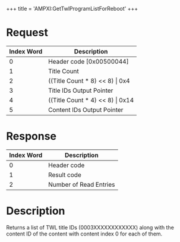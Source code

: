 +++
title = 'AMPXI:GetTwlProgramListForReboot'
+++

# Request

| Index Word | Description                         |
|------------|-------------------------------------|
| 0          | Header code \[0x00500044\]          |
| 1          | Title Count                         |
| 2          | ((Title Count \* 8) \<\< 8) \| 0x4  |
| 3          | Title IDs Output Pointer            |
| 4          | ((Title Count \* 4) \<\< 8) \| 0x14 |
| 5          | Content IDs Output Pointer          |

# Response

| Index Word | Description            |
|------------|------------------------|
| 0          | Header code            |
| 1          | Result code            |
| 2          | Number of Read Entries |

# Description

Returns a list of TWL title IDs (0003XXXXXXXXXXXX) along with the content ID of the content with content index 0 for each of them.
